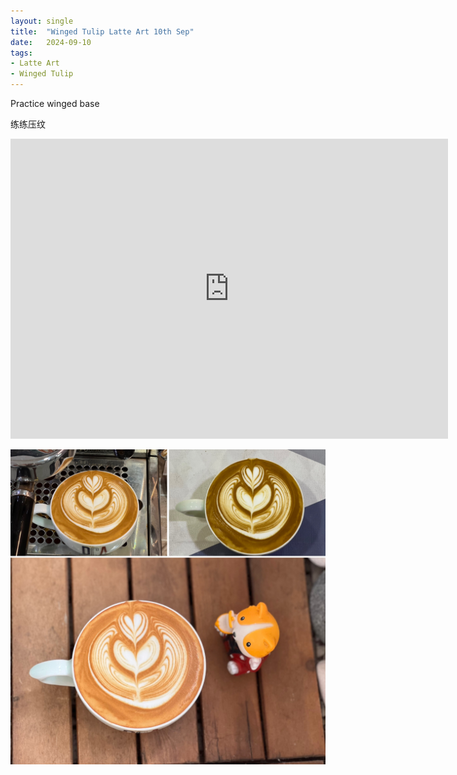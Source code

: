 ```yaml
---
layout: single
title:  "Winged Tulip Latte Art 10th Sep"
date:   2024-09-10
tags:
- Latte Art
- Winged Tulip
---
```



Practice winged base

练练压纹



<div class="embed-container">
  <iframe
      src="https://www.youtube.com/embed/PKHMOd0MgLg"
      width="700"
      height="480"
      frameborder="0"
      allowfullscreen="true">
  </iframe>
</div>


![](/assets/img/2024/09/10/4E8F9F8A-9A5D-48C4-9CA3-FDFB4848360B.JPG)


